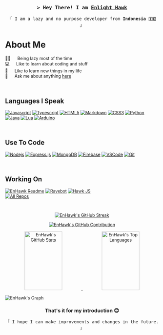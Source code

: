 <!-- Intro -->
<h3 align="center">
  <samp>&gt; Hey There! I am
    <b><a href="https://github.com/Enhawk">Enlight Hawk</a></b>
  </samp>
</h3>

<p align="center">
  <samp>「 I am a lazy and no purpose developer from <b>Indonesia 🇮🇩</b> 」</samp>
</p>

<!-- About Section -->
# About Me

<p>
  🛌🏽 &emsp; Being lazy most of the time <br />
  💻 &emsp; Like to learn about coding and stuff <br />
  📝 &emsp; Like to learn new things in my life <br />
  💬 &emsp; Ask me about anything <a href="https://github.com/EnHawk/EnHawk/issues">here</a> <br />
</p>

<br />

## Languages I Speak

[![Javascript](https://img.shields.io/badge/Javascript-F0DB4F?style=for-the-badge&labelColor=black&logo=javascript)](https://www.javascript.com)
[![Typescript](https://img.shields.io/badge/Typescript-007acc?style=for-the-badge&labelColor=black&logo=typescript)](https://www.typescriptlang.org)
[![HTML5](https://img.shields.io/badge/HTML5-E34F26?style=for-the-badge&logo=html5&labelColor=black)](https://developer.mozilla.org/en-US/docs/Web/HTML)
[![Markdown](https://img.shields.io/badge/Markdown-000000?style=for-the-badge&logo=markdown)](https://en.wikipedia.org/wiki/Markdown)
[![CSS3](https://img.shields.io/badge/CSS3-1572B6?style=for-the-badge&logo=css3&labelColor=black)](https://developer.mozilla.org/en-US/docs/Web/CSS)
[![Python](https://img.shields.io/badge/python-3670A0?style=for-the-badge&logo=python&labelColor=black)](https://www.python.org)
[![Java](https://img.shields.io/badge/Java-EC2025?style=for-the-badge&logo=openjdk&logoColor=white)](https://www.java.com)
[![Lua](https://img.shields.io/badge/Lua-0B0AEA?style=for-the-badge&logo=lua&)](https://www.lua.org)
[![Arduino](https://img.shields.io/badge/Arduino-00979D?style=for-the-badge&logo=arduino&&logoColor=white)](https://www.arduino.cc)

<br />

## Use To Code

[![Nodejs](https://img.shields.io/badge/Nodejs-3C873A?style=for-the-badge&labelColor=black&logo=node.js)](https://nodejs.org)
[![Express.js](https://img.shields.io/badge/Express.js-000000?style=for-the-badge&logo=express)](https://expressjs.com)
[![MongoDB](https://img.shields.io/badge/MongoDB-4EA94B?style=for-the-badge&logo=mongodb&labelColor=black)](https://www.mongodb.com)
[![Firebase](https://img.shields.io/badge/Firebase-FFCA2B?style=for-the-badge&logo=firebase&labelColor=black)](https://firebase.google.com)
[![VSCode](https://img.shields.io/badge/Visual_Studio-0078d7?style=for-the-badge&logo=visual%20studio&logoColor=white)](https://code.visualstudio.com)
[![Git](https://img.shields.io/badge/Git-F05032?style=for-the-badge&logo=git&logoColor=white)](https://git-scm.com)

<br />

## Working On

[![EnHawk Readme](https://github-readme-stats.vercel.app/api/pin/?username=EnHawk&repo=EnHawk&bg_color=0D1117&title_color=C9D1D9&text_color=8B949E)](https://github.com/EnHawk/EnHawk#readme)
[![Ravebot](https://github-readme-stats.vercel.app/api/pin/?username=EnHawk&repo=Ravebot&bg_color=0D1117&title_color=C9D1D9&text_color=8B949E&border_color=C9044C)](https://github.com/EnHawk/Ravebot)
[![Hawk JS](https://github-readme-stats.vercel.app/api/pin/?username=EnHawk&repo=hawk.js&bg_color=0D1117&title_color=C9D1D9&text_color=8B949E&border_color=F0DB4F)](https://github.com/EnHawk/hawk.js)
<br />
[![All Repos](https://img.shields.io/badge/-All%20Repos-black?style=for-the-badge&logo=github)](https://github.com/EnHawk?tab=repositories)

<br />

<p align="center">
  <a href="https://github.com/EnHawk">
    <img src="https://github-readme-streak-stats.herokuapp.com/?user=EnHawk&theme=radical&background=0D1117" alt="EnHawk's GitHub Streak" />
  </a>
</p>

<p align="center">
  <a href="https://github.com/EnHawk">
    <img src="https://github-profile-summary-cards.vercel.app/api/cards/profile-details?username=EnHawk&theme=dark" alt="EnHawk's GitHub Contribution" />
  </a>
</p>

<p align="center">
  <a href="https://github.com/EnHawk">
    <img src="https://denvercoder1-github-readme-stats.vercel.app/api?username=EnHawk&show_icons=true&count_private=true&theme=react&bg_color=0D1117&title_color=F85D7F&icon_color=F8D866" alt="EnHawk's GitHub Stats" height="192px" width="49.5%" />
  </a>
  <a href="https://github.com/EnHawk">
    <img src="https://denvercoder1-github-readme-stats.vercel.app/api/top-langs/?username=EnHawk&langs_count=8&layout=compact&theme=react&bg_color=0D1117&title_color=F85D7F&icon_color=F8D866" alt="EnHawk's Top Languages" height="192px" width="49.5%"/>
  </a>
</p>

![EnHawk's Graph](https://github-readme-activity-graph.vercel.app/graph?username=EnHawk&custom_title=Enlight%20Hawk's%20GitHub%20Activity%20Graph&bg_color=0D1117&color=7F3FBF&line=7F3FBF&point=7F3FBF&area_color=FFFFFF&title_color=FFFFFF&area=true)

<h3 align="center">
  That's it for my introduction 😊
</h3>
<p align="center">
  <samp>「 I hope I can make improvements and changes in the future. 」</samp>
</p>
<!---
EnHawk/EnHawk is a ✨ special ✨ repository because its `README.md` (this file) appears on your GitHub profile.
You can click the Preview link to take a look at your changes.
--->

